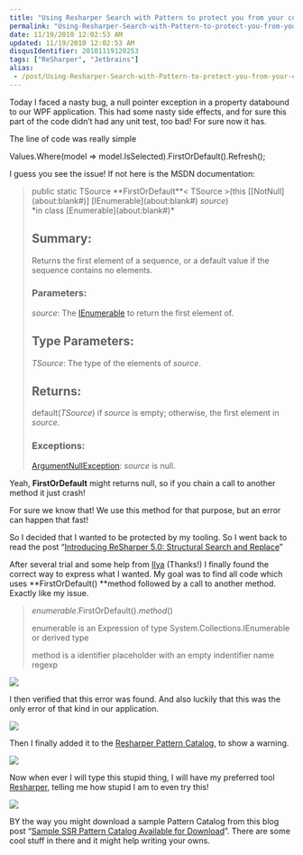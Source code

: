 ```yaml
---
title: "Using Resharper Search with Pattern to protect you from your code"
permalink: "Using-Resharper-Search-with-Pattern-to-protect-you-from-your-code"
date: 11/19/2010 12:02:53 AM
updated: 11/19/2010 12:02:53 AM
disqusIdentifier: 20101119120253
tags: ["ReSharper", "Jetbrains"]
alias:
 - /post/Using-Resharper-Search-with-Pattern-to-protect-you-from-your-code.aspx/index.html
---
```

Today I faced a nasty bug, a null pointer exception in a property databound to our WPF application. This had some nasty side effects, and for sure this part of the code didn’t had any unit test, too bad! For sure now it has.

The line of code was really simple
<!-- more -->

Values.Where(model => model.IsSelected).FirstOrDefault().Refresh();

I guess you see the issue! If not here is the MSDN documentation:

> <dl><dt>public static TSource **FirstOrDefault**< TSource >(this [[NotNull](about:blank#)] [IEnumerable](about:blank#)<TSource> <var>source</var>) </dt><dd></dd><dt>*in class [Enumerable](about:blank#)*</dt></dl>
> 
> ## Summary:
> 
> Returns the first element of a sequence, or a default value if the sequence contains no elements.
> 
> ### Parameters:
> 
> <var>source</var>:
> The [IEnumerable<out T>](about:blank#) to return the first element of.
> 
> ## Type Parameters:
> 
> <var>TSource</var>:
> The type of the elements of <var>source</var>.
> 
> ## Returns:
> 
> default(<var>TSource</var>) if <var>source</var> is empty; otherwise, the first element in <var>source</var>.
> 
> ### Exceptions:
> 
> [ArgumentNullException](about:blank#):
> <var>source</var> is null.

Yeah, **FirstOrDefault** might returns null, so if you chain a call to another method it just crash!

For sure we know that! We use this method for that purpose, but an error can happen that fast!

So I decided that I wanted to be protected by my tooling. So I went back to read the post “[Introducing ReSharper 5.0: Structural Search and Replace](http://blogs.jetbrains.com/dotnet/2010/04/introducing-resharper-50-structural-search-and-replace/)”

After several trial and some help from [Ilya](http://resharper.blogspot.com/) (Thanks!) I finally found the correct way to express what I wanted. My goal was to find all code which uses **FirstOrDefault() **method followed by a call to another method. Exactly like my issue.

> $enumerable$.FirstOrDefault().$method$()
> 
> enumerable is an Expression of type System.Collections.IEnumerable or derived type
> 
> method is a identifier placeholder with an empty indentifier name regexp

![](http://farm2.static.flickr.com/1284/5186669137_d9f4f98471_o.png)

I then verified that this error was found. And also luckily that this was the only error of that kind in our application.

![](http://farm5.static.flickr.com/4151/5187275884_fd57929394_o.png)

Then I finally added it to the [Resharper Pattern Catalog](http://www.jetbrains.com/resharper/webhelp/Reference__Windows__Pattern_Catalogue.html), to show a warning.

![](http://farm2.static.flickr.com/1036/5187278260_3509a8c317_o.png)

Now when ever I will type this stupid thing, I will have my preferred tool [Resharper](http://www.jetbrains.com/resharper/), telling me how stupid I am to even try this!

![](http://farm5.static.flickr.com/4113/5187281640_fc10ec4169_o.png)

BY the way you might download a sample Pattern Catalog from this blog post “[Sample SSR Pattern Catalog Available for Download](http://blogs.jetbrains.com/dotnet/2010/06/sample-ssr-pattern-catalog-available-for-download/)”. There are some cool stuff in there and it might help writing your owns.
